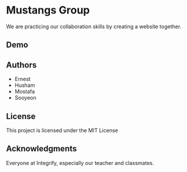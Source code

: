 # Mustangs Group

We are practicing our collaboration skills by creating a website together.

## Demo

## Authors

- Ernest
- Husham
- Mostafa
- Sooyeon

## License

This project is licensed under the MIT License

## Acknowledgments

Everyone at Integrify, especially our teacher and classmates.
